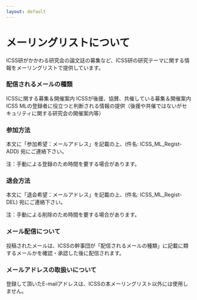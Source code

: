 ```yaml
---
layout: default
---
```


# メーリングリストについて

ICSS研がかかわる研究会の論文誌の募集など、ICSS研の研究テーマに関する情報をメーリングリストで提供しています。

### 配信されるメールの種類

ICSSに関する募集＆開催案内 ICSSが後援、協賛、共催している募集＆開催案内 ICSS MLの登録者に役立つと判断される情報の提供（後援や共催ではないがセキュリティに関する研究会の開催案内等）

### 参加方法

本文に「参加希望：メールアドレス」を記載の上、(件名: ICSS_ML_Regist-ADD) 宛にご連絡下さい。

注：手動による登録のため時間を要する場合があります。

### 退会方法

本文に「退会希望：メールアドレス」を記載の上、(件名: ICSS_ML_Regist-DEL) 宛にご連絡下さい。

注：手動による削除のため時間を要する場合があります。

### メール配信について
投稿されたメールは、ICSSの幹事団が「配信されるメールの種類」に記載に類するメールかを確認・承認した後に配信されます。

### メールアドレスの取扱いについて
登録して頂いたE-mailアドレスは、ICSSの本メーリングリスト以外には使用しません。

